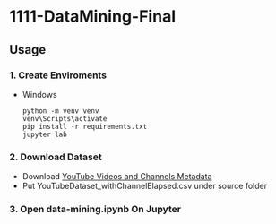 # 1111-DataMining-Final

## Usage

### 1. Create Enviroments

+ Windows

  ```
  python -m venv venv
  venv\Scripts\activate
  pip install -r requirements.txt
  jupyter lab
  ```

### 2. Download Dataset

+ Download [YouTube Videos and Channels Metadata](https://www.kaggle.com/datasets/thedevastator/revealing-insights-from-youtube-video-and-channe)
+ Put YouTubeDataset_withChannelElapsed.csv under source folder

### 3. Open data-mining.ipynb On Jupyter
